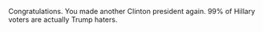 Congratulations. You made another Clinton president again. 99% of Hillary voters are actually Trump haters.